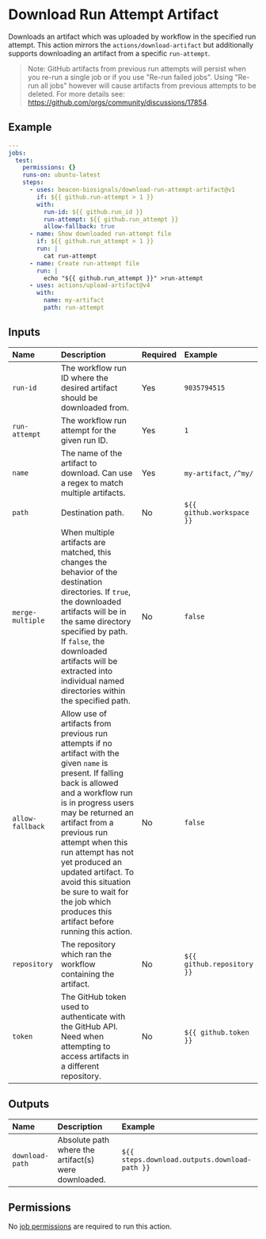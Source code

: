 # Download Run Attempt Artifact

Downloads an artifact which was uploaded by workflow in the specified run attempt. This action mirrors the `actions/download-artifact` but additionally supports downloading an artifact from a specific `run-attempt`.

> Note: GitHub artifacts from previous run attempts will persist when you re-run a single job or if you use "Re-run failed jobs". Using "Re-run all jobs" however will cause artifacts from previous attempts to be deleted. For more details see: https://github.com/orgs/community/discussions/17854.

## Example

```yaml
---
jobs:
  test:
    permissions: {}
    runs-on: ubuntu-latest
    steps:
      - uses: beacon-biosignals/download-run-attempt-artifact@v1
        if: ${{ github.run-attempt > 1 }}
        with:
          run-id: ${{ github.run_id }}
          run-attempt: ${{ github.run_attempt }}
          allow-fallback: true
      - name: Show downloaded run-attempt file
        if: ${{ github.run_attempt > 1 }}
        run: |
          cat run-attempt
      - name: Create run-attempt file
        run: |
          echo "${{ github.run_attempt }}" >run-attempt
      - uses: actions/upload-artifact@v4
        with:
          name: my-artifact
          path: run-attempt
```

## Inputs

| Name                 | Description | Required | Example |
|:---------------------|:------------|:---------|:--------|
| `run-id`             | The workflow run ID where the desired artifact should be downloaded from. | Yes | `9035794515` |
| `run-attempt`        | The workflow run attempt for the given run ID. | Yes | `1` |
| `name`               | The name of the artifact to download. Can use a regex to match multiple artifacts. | Yes | `my-artifact`, `/^my/` |
| `path`               | Destination path. | No | `${{ github.workspace }}` |
| `merge-multiple`     | When multiple artifacts are matched, this changes the behavior of the destination directories. If `true`, the downloaded artifacts will be in the same directory specified by path. If `false`, the downloaded artifacts will be extracted into individual named directories within the specified path. | No | `false` |
| `allow-fallback`     | Allow use of artifacts from previous run attempts if no artifact with the given `name` is present. If falling back is allowed and a workflow run is in progress users may be returned an artifact from a previous run attempt when this run attempt has not yet produced an updated artifact. To avoid this situation be sure to wait for the job which produces this artifact before running this action. | No | `false` |
| `repository`         | The repository which ran the workflow containing the artifact. | No | `${{ github.repository }}` |
| `token`              | The GitHub token used to authenticate with the GitHub API. Need when attempting to access artifacts in a different repository. | No | `${{ github.token }}` |

## Outputs

| Name   | Description | Example |
|:-------|:------------|:--------|
| `download-path` | Absolute path where the artifact(s) were downloaded. | `${{ steps.download.outputs.download-path }}` |

## Permissions

No [job permissions](https://docs.github.com/en/actions/using-jobs/assigning-permissions-to-jobs) are required to run this action.
